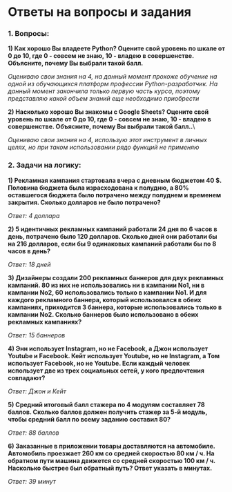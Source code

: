 # Ответы на вопросы и задания


### 1. Вопросы:
**1) Как хорошо Вы владеете Python? Оцените свой уровень по шкале от 0 до 10, где 0 - совсем не знаю, 10 - владею в совершенстве.
Объясните, почему Вы выбрали такой балл.**

*Оцениваю свои знания на 4, на данный момент прохоже обучение на одной из обучающихся платформ профессии Python-разработчик. На данный момент закончила только первую часть курса, поэтому представляю какой объем знаний еще необходимо приобрести*

**2) Насколько хорошо Вы знакомы с Google Sheets? Оцените свой уровень по шкале от 0 до 10, где 0 - совсем не знаю, 10 - владею в совершенстве. Объясните, почему Вы выбрали такой балл..**\

*Оцениваю свои знания на 4, использую этот инструмент в личных целях, но при таком использовании рядо функций не применяю*

### 2. Задачи на логику:

**1) Рекламная кампания стартовала вчера с дневным бюджетом 40 $. Половина бюджета была израсходована к полудню, а 80% оставшегося бюджета было потрачено между полуднем и временем закрытия. Сколько долларов не было потрачено?**

*Ответ: 4 доллара*

**2) 5 идентичных рекламных кампаний работали 24 дня по 6 часов в день, потрачено было 120 долларов. Сколько дней они работали бы на 216 долларов, если бы 9 одинаковых кампаний работали бы по 8 часов в день?**

*Ответ: 18 дней*

**3) Дизайнеры создали 200 рекламных баннеров для двух рекламных кампаний. 80 из них не использовались ни в кампании No1, ни в кампании No2, 60 использовались только в кампании No1. И для каждого рекламного баннера, который использовался в обеих кампаниях, приходится 3 баннера, которые использовались только в кампании No2. Сколько баннеров было использовано в обеих рекламных кампаниях?**

*Ответ: 15 баннеров*

**4) Энн использует Instagram, но не Facebook, а Джон использует Youtube и Facebook. Кейт использует Youtube, но не Instagram, а Том использует Facebook, но не Youtube. Если каждый человек использует две из трех социальных сетей, у кого предпочтения совпадают?**

*Ответ: Джон и Кейт*

**5) Средний итоговый балл стажера по 4 модулям составляет 78 баллов. Сколько баллов должен получить стажер за 5-й модуль, чтобы средний балл по всему заданию составил 80?**

*Ответ: 88 баллов*

**6) Заказанные в приложении товары доставляются на автомобиле. Автомобиль проезжает 260 км со средней скоростью 80 км / ч. На обратном пути машина движется со средней скоростью 100 км / ч. Насколько быстрее был обратный путь? Ответ указать в минутах.**

*Ответ: 39 минут*


